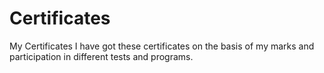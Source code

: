 # Certificates
My Certificates
I have got these certificates on the basis of my marks and participation in different tests and programs. 
